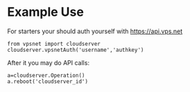 # Example Use
For starters your should auth yourself with https://api.vps.net

    from vpsnet import cloudserver
    cloudserver.vpsnetAuth('username','authkey')

After it you may do API calls:

    a=cloudserver.Operation()
    a.reboot('cloudserver_id')
    

